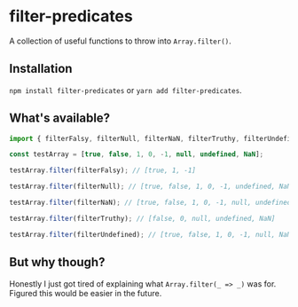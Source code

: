 # filter-predicates

A collection of useful functions to throw into `Array.filter()`.

## Installation

`npm install filter-predicates` or `yarn add filter-predicates`.

## What's available?

```javascript
import { filterFalsy, filterNull, filterNaN, filterTruthy, filterUndefined } from "filter-predicates";

const testArray = [true, false, 1, 0, -1, null, undefined, NaN];

testArray.filter(filterFalsy); // [true, 1, -1]

testArray.filter(filterNull); // [true, false, 1, 0, -1, undefined, NaN]

testArray.filter(filterNaN); // [true, false, 1, 0, -1, null, undefined]

testArray.filter(filterTruthy); // [false, 0, null, undefined, NaN]

testArray.filter(filterUndefined); // [true, false, 1, 0, -1, null, NaN]
```

## But why though?

Honestly I just got tired of explaining what `Array.filter(_ => _)` was for. Figured this would be easier in the future.
